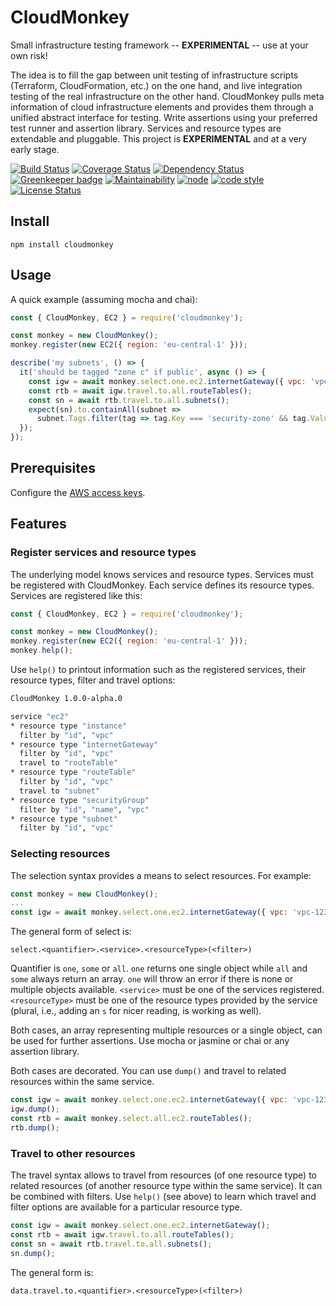 # CloudMonkey

Small infrastructure testing framework -- **EXPERIMENTAL** -- use at your own risk!

The idea is to fill the gap between
unit testing of infrastructure scripts (Terraform, CloudFormation, etc.) on the one hand,
and live integration testing of the real infrastructure on the other hand.
CloudMonkey pulls meta information of cloud infrastructure elements
and provides them through a unified abstract interface for testing.
Write assertions using your preferred test runner and assertion library.
Services and resource types are extendable and pluggable.
This project is **EXPERIMENTAL** and at a very early stage.

[![Build Status](https://travis-ci.org/frankthelen/cloudmonkey.svg?branch=master)](https://travis-ci.org/frankthelen/cloudmonkey)
[![Coverage Status](https://coveralls.io/repos/github/frankthelen/cloudmonkey/badge.svg?branch=master)](https://coveralls.io/github/frankthelen/cloudmonkey?branch=master)
[![Dependency Status](https://gemnasium.com/badges/github.com/frankthelen/cloudmonkey.svg)](https://gemnasium.com/github.com/frankthelen/cloudmonkey)
[![Greenkeeper badge](https://badges.greenkeeper.io/frankthelen/cloudmonkey.svg)](https://greenkeeper.io/)
[![Maintainability](https://api.codeclimate.com/v1/badges/2b21f79b2657870c146f/maintainability)](https://codeclimate.com/github/frankthelen/cloudmonkey/maintainability)
[![node](https://img.shields.io/node/v/cloudmonkey.svg)]()
[![code style](https://img.shields.io/badge/code_style-airbnb-brightgreen.svg)](https://github.com/airbnb/javascript)
[![License Status](http://img.shields.io/npm/l/cloudmonkey.svg)]()

## Install

```batch
npm install cloudmonkey
```

## Usage

A quick example (assuming mocha and chai):
```javascript
const { CloudMonkey, EC2 } = require('cloudmonkey');

const monkey = new CloudMonkey();
monkey.register(new EC2({ region: 'eu-central-1' }));

describe('my subnets', () => {
  it('should be tagged "zone c" if public', async () => {
    const igw = await monkey.select.one.ec2.internetGateway({ vpc: 'vpc-12345678' });
    const rtb = await igw.travel.to.all.routeTables();
    const sn = await rtb.travel.to.all.subnets();
    expect(sn).to.containAll(subnet =>
      subnet.Tags.filter(tag => tag.Key === 'security-zone' && tag.Value === 'c').length);
  });
});
```

## Prerequisites

Configure the [AWS access keys](https://docs.aws.amazon.com/sdk-for-javascript/v2/developer-guide/getting-started-nodejs.html#getting-started-nodejs-configure-keys).

## Features
### Register services and resource types

The underlying model knows services and resource types. Services must be registered with CloudMonkey. Each service defines its resource types. Services are registered like this:

```javascript
const { CloudMonkey, EC2 } = require('cloudmonkey');

const monkey = new CloudMonkey();
monkey.register(new EC2({ region: 'eu-central-1' }));
monkey.help();
```

Use `help()` to printout information such as the registered services, their resource types, filter and travel options:
```bash
CloudMonkey 1.0.0-alpha.0

service "ec2"
* resource type "instance"
  filter by "id", "vpc"
* resource type "internetGateway"
  filter by "id", "vpc"
  travel to "routeTable"
* resource type "routeTable"
  filter by "id", "vpc"
  travel to "subnet"
* resource type "securityGroup"
  filter by "id", "name", "vpc"
* resource type "subnet"
  filter by "id", "vpc"
```

### Selecting resources

The selection syntax provides a means to select resources. For example:
```javascript
const monkey = new CloudMonkey();
...
const igw = await monkey.select.one.ec2.internetGateway({ vpc: 'vpc-12345678' });
```

The general form of select is:
```
select.<quantifier>.<service>.<resourceType>(<filter>)
```

Quantifier is `one`, `some` or `all`. `one` returns one single object while `all` and `some` always return an array. `one` will throw an error if there is none or multiple objects available. `<service>` must be one of the services registered. `<resourceType>` must be one of the resource types provided by the service (plural, i.e., adding an `s` for nicer reading, is working as well).

Both cases, an array representing multiple resources or a single object, can be used for further assertions. Use mocha or jasmine or chai or any assertion library.

Both cases are decorated. You can use `dump()` and travel to related resources within the same service.

```javascript
const igw = await monkey.select.one.ec2.internetGateway({ vpc: 'vpc-12345678' });
igw.dump();
const rtb = await monkey.select.all.ec2.routeTables();
rtb.dump();
```

### Travel to other resources

The travel syntax allows to travel from resources (of one resource type) to related resources (of another resource type within the same service). It can be combined with filters. Use `help()` (see above) to learn which travel and filter options are available for a particular resource type.

```javascript
const igw = await monkey.select.one.ec2.internetGateway();
const rtb = await igw.travel.to.all.routeTables();
const sn = await rtb.travel.to.all.subnets();
sn.dump();
```

The general form is:
```
data.travel.to.<quantifier>.<resourceType>(<filter>)
```
